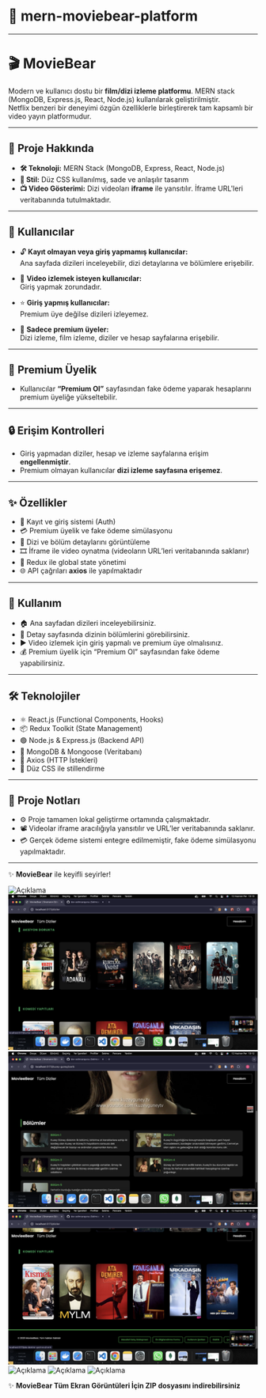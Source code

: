 # 🎥 mern-moviebear-platform

---

# 🎬 MovieBear  
Modern ve kullanıcı dostu bir **film/dizi izleme platformu**. MERN stack (MongoDB, Express.js, React, Node.js) kullanılarak geliştirilmiştir.  
Netflix benzeri bir deneyimi özgün özelliklerle birleştirerek tam kapsamlı bir video yayın platformudur.

---

## 🚀 Proje Hakkında

- **🛠 Teknoloji:** MERN Stack (MongoDB, Express, React, Node.js)  
- **🎨 Stil:** Düz CSS kullanılmış, sade ve anlaşılır tasarım  
- **📺 Video Gösterimi:** Dizi videoları **iframe** ile yansıtılır. İframe URL'leri veritabanında tutulmaktadır.  

---

## 👥 Kullanıcılar

- 🔓 **Kayıt olmayan veya giriş yapmamış kullanıcılar:**  
  Ana sayfada dizileri inceleyebilir, dizi detaylarına ve bölümlere erişebilir.  

- 🔐 **Video izlemek isteyen kullanıcılar:**  
  Giriş yapmak zorundadır.  

- ⭐ **Giriş yapmış kullanıcılar:**  
  Premium üye değilse dizileri izleyemez.  

- 🏅 **Sadece premium üyeler:**  
  Dizi izleme, film izleme, diziler ve hesap sayfalarına erişebilir.  

---

## 💎 Premium Üyelik

- Kullanıcılar **“Premium Ol”** sayfasından fake ödeme yaparak hesaplarını premium üyeliğe yükseltebilir.

---

## 🔒 Erişim Kontrolleri

- Giriş yapmadan diziler, hesap ve izleme sayfalarına erişim **engellenmiştir**.  
- Premium olmayan kullanıcılar **dizi izleme sayfasına erişemez**.

---

## ✨ Özellikler

- 📝 Kayıt ve giriş sistemi (Auth)  
- 💳 Premium üyelik ve fake ödeme simülasyonu  
- 📖 Dizi ve bölüm detaylarını görüntüleme  
- 🎞 İframe ile video oynatma (videoların URL’leri veritabanında saklanır)  
- 🔄 Redux ile global state yönetimi  
- 🌐 API çağrıları **axios** ile yapılmaktadır  

---

## 🎯 Kullanım

- 🏠 Ana sayfadan dizileri inceleyebilirsiniz.  
- 📄 Detay sayfasında dizinin bölümlerini görebilirsiniz.  
- ▶ Video izlemek için giriş yapmalı ve premium üye olmalısınız.  
- 💰 Premium üyelik için “Premium Ol” sayfasından fake ödeme yapabilirsiniz.  

---

## 🛠 Teknolojiler

- ⚛️ React.js (Functional Components, Hooks)  
- 📦 Redux Toolkit (State Management)  
- 🟢 Node.js & Express.js (Backend API)  
- 🍃 MongoDB & Mongoose (Veritabanı)  
- 📡 Axios (HTTP İstekleri)  
- 🎨 Düz CSS ile stillendirme  

---

## 📌 Proje Notları

- ⚙️ Proje tamamen lokal geliştirme ortamında çalışmaktadır.  
- 📽 Videolar iframe aracılığıyla yansıtılır ve URL’ler veritabanında saklanır.  
- 💳 Gerçek ödeme sistemi entegre edilmemiştir, fake ödeme simülasyonu yapılmaktadır.

---

✨ **MovieBear** ile keyifli seyirler!  

![Açıklama](screenshot/ss1.png)
![Açıklama](screenshot/ss2.png)
![Açıklama](screenshot/ss3.png)
![Açıklama](screenshot/ss5.png)
![Açıklama](screenshot/ss6.png)
![Açıklama](screenshot/ss7.png)
![Açıklama](screenshot/ss10.png)

✨ **MovieBear Tüm Ekran Görüntüleri İçin ZIP dosyasını indirebilirsiniz** 